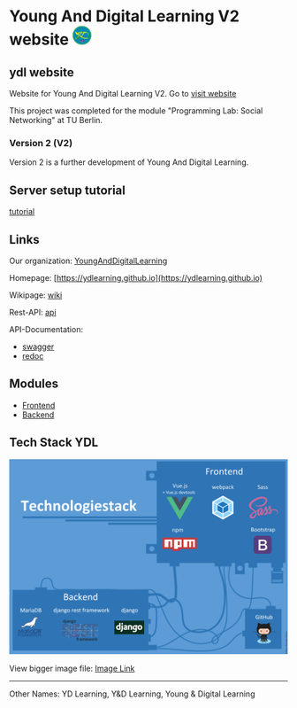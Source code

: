 
# Young And Digital Learning V2 website <img src="/images/YDL-Logo-220px.png" height="35" alt="YDL Logo">

## ydl website

Website for Young And Digital Learning V2. Go to [visit website](https://ydlearning.github.io)

This project was completed for the module "Programming Lab: Social Networking" at TU Berlin.

### Version 2 (V2)

Version 2 is a further development of Young And Digital Learning.

## Server setup tutorial
[tutorial](Server-setup-manual.md)

## Links 
Our organization: [YoungAndDigitalLearning](https://github.com/ydlearning/)

Homepage: [https://ydlearning.github.io](https://ydlearning.github.io)

Wikipage: [wiki](../../wiki)

Rest-API: [api](https://api.ydlearning.com/)

API-Documentation: 

- [swagger](https://api.ydlearning.com/)
- [redoc](https://api.ydlearning.com/redoc/)

## Modules

- [Frontend](https://github.com/ydlearning/ydl-v2-front)
- [Backend](https://github.com/ydlearning/ydl-v2-api)
  

## Tech Stack YDL

<img src="/images/stack_features.jpg" alt="Tech stack">

View bigger image file: [Image Link](/images/stack_features.jpg)


---

Other Names:
YD Learning, Y&D Learning, Young & Digital Learning
